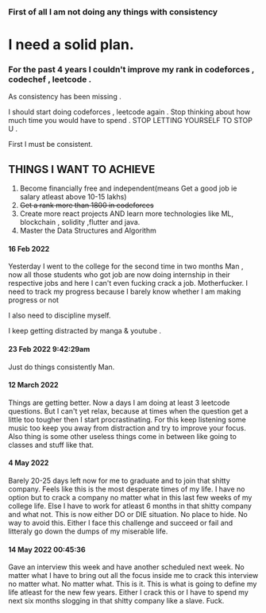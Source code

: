 ### First of all I am not doing any things with consistency 

# I need a solid plan.

### For the past 4 years I couldn't improve my rank in codeforces , codechef , leetcode .

As consistency has been missing .

I should start doing codeforces ,  leetcode again .
Stop thinking about how much time you would have to spend .
STOP LETTING YOURSELF TO STOP U .

First I must be consistent.

## THINGS I WANT TO ACHIEVE

1) Become financially free and independent(means Get a good job ie salary atleast above 10-15 lakhs)
2) ~~Get a rank more than 1800 in codeforces~~
3) Create more react projects AND learn more technologies like ML, blockchain , solidity ,flutter and java.
4) Master the Data Structures and Algorithm

#### 16 Feb 2022

Yesterday I went to the college for the second time in two months
Man , now all those students who got job are now doing internship in their respective jobs and here I can't even fucking crack a job.
Motherfucker.
I need to track my progress because I barely know whether I am making progress or not
  
I also need to discipline myself.

I keep getting distracted by manga & youtube .

#### 23 Feb 2022 9:42:29am 

Just do things consistently Man.

#### 12 March 2022

Things are getting better. Now a days I am doing at least 3 leetcode questions. But I can't yet relax, because at times when the question get a little too tougher then I start procrastinating.
For this keep listening some music too keep you away from distraction and try to improve your focus. 
Also thing is some other useless things come in between like going to classes and stuff like that.

#### 4 May 2022 
Barely 20-25 days left now for me to graduate and to join that shitty company. Feels like this is the most desperate times of my life. I have no option but to crack a company no matter what in this last few weeks of my college life. Else I have to work for atleast 6 months in that shitty company and what not. This is now either DO or DIE situation. No place to hide. No way to avoid this. Either I face this challenge and succeed or fail and litteraly go down the dumps of my miserable life.

#### 14 May 2022 00:45:36
Gave an interview this week and have another scheduled next week. No matter what I have to bring out all the focus inside me to crack this interview no matter what. No matter what. This is it. This is what is going to define my life atleast for the new few years. Either I crack this or I have to spend my next six months slogging in that shitty company like a slave. Fuck.
